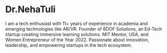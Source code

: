 # Dr.NehaTuli
I am a tech enthusiast with 11+ years of experience in academia and emerging technologies like AR/VR. Founder of 6DOF Solutions, an Ed-Tech startup creating immersive learning solutions. MIT Mentor, USA, and Women Entrepreneur of the Year 2022. Passionate about innovation, leadership, and empowering startups in the tech ecosystem. 
